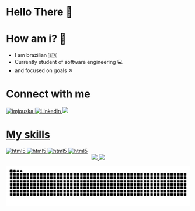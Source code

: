 # Hello There :wave:	
# How am i? 🧐
- I am brazilian 🇧🇷
- Currently student of software engineering :computer:
- and focused on goals ↗️

# Connect with me

<a href="https://twitter.com/alvaroveigones">
<img allign="center" src="https://cdn.jsdelivr.net/npm/simple-icons@3.0.1/icons/twitter.svg" alt="imjouska" height="30" width="40" / >
  
<a href="https://www.linkedin.com/in/álvaro-joão-da-silva-veiga-4004a6208/">
<img alling="center" alt="Linkedin" src="https://cdn.jsdelivr.net/gh/devicons/devicon/icons/linkedin/linkedin-plain.svg" widht="40" height="30"styles:"max-widht=100%;">
  
 <a href="https://www.instagram.com/alvaro.veigones/">
<img allign="center" src="https://cdn.jsdelivr.net/npm/simple-icons@3.0.1/icons/instagram.svg" widht="40" height="30"styles:"max-widht=100%;">
  
# My skills
  
 <img alt="html5" alling="center" widht="40" height="30" src="https://cdn.jsdelivr.net/gh/devicons/devicon/icons/html5/html5-original.svg">
 <img alt="html5" alling="center" widht="40" height="30" src="https://cdn.jsdelivr.net/gh/devicons/devicon/icons/css3/css3-original.svg">
 <img alt="html5" alling="center" widht="40" height="30" src="https://cdn.jsdelivr.net/gh/devicons/devicon/icons/javascript/javascript-original.svg">
 <img alt="html5" alling="center" widht="40" height="30" src="https://cdn.jsdelivr.net/gh/devicons/devicon/icons/python/python-original.svg">
  
<div align="center">
  <a href="https://github.com/allystor">
  <img height="180em" src="https://github-readme-stats.vercel.app/api?username=allystor&show_icons=true&theme=dracula&include_all_commits=true&count_private=true"/>
  <img height="180em" src="https://github-readme-stats.vercel.app/api/top-langs/?username=allystor&layout=compact&langs_count=7&theme=dracula"/>
</div>

![Snake animation](https://github.com/allystor/allystor/blob/output/github-contribution-grid-snake.svg)
